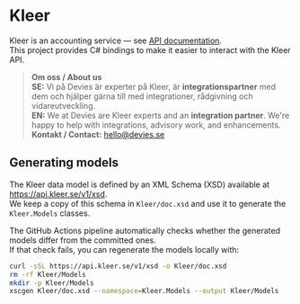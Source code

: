 # Kleer

Kleer is an accounting service — see [API documentation](https://api-doc.kleer.se/).  
This project provides C# bindings to make it easier to interact with the Kleer API.

> **Om oss / About us**  
> **SE:** Vi på Devies är experter på Kleer, är **integrationspartner** med dem och hjälper gärna till med integrationer, rådgivning och vidareutveckling.  
> **EN:** We at Devies are Kleer experts and an **integration partner**. We're happy to help with integrations, advisory work, and enhancements.  
> **Kontakt / Contact:** hello@devies.se

## Generating models

The Kleer data model is defined by an XML Schema (XSD) available at  
<https://api.kleer.se/v1/xsd>.  
We keep a copy of this schema in `Kleer/doc.xsd` and use it to generate the `Kleer.Models` classes.

The GitHub Actions pipeline automatically checks whether the generated models differ from the committed ones.  
If that check fails, you can regenerate the models locally with:

```bash
curl -sSL https://api.kleer.se/v1/xsd -o Kleer/doc.xsd
rm -rf Kleer/Models
mkdir -p Kleer/Models
xscgen Kleer/doc.xsd --namespace=Kleer.Models --output Kleer/Models
